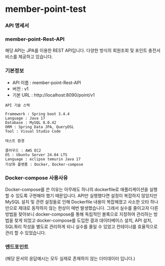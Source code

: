 # member-point-test

### API 명세서

### member-point-Rest-API
해당 API는 JPA를 이용한 REST API입니다. 다양한 방식의 회원조회 및 포인트 충전서비스를 제공하고 있습니다. 

### 기본정보
- API 이름 : member-point-Rest-API
- 버전 : v1
- 기본 URL : http://localhost:8090/point/v1
```
API 기술 스택

Framework : Spring boot 3.4.4
Language : Java 17
Database : MySQL 8.0.42
ORM : Spring Data JPA, QueryDSL
Tool : Visual Studio Code
```

```
테스트 환경

클라우드 : AWS EC2
OS : Ubuntu Server 24.04 LTS
Language : eclipse temurin Java 17
가상화 플랫폼 : Docker, Docker-compose
```

### Docker-compose 사용사유
Docker-compose를 쓴 이유는 아무래도 하나의 dockerfile로 애플리케이션을 실행할 수 있도록 구현해야 했기 때문입니다. API만 실행했다면 설정이 복잡하지 않았지만 MySQL 설치 및 관련 설정들로 인해 Dockerfile 내용이 복잡해졌고 사소한 오타 하나만으로 제대로 동작하지 않는 현상이 매번 발생했습니다. 그래서 실수를 줄이고자 다른 방법을 찾아보니 docker-compose를 통해 독립적인 블록으로 지정하여 관리하는 방법을 찾게 되었고 docker-compose를 도입한 결과 데이터베이스 설치, API 설치, SQL쿼리 작성을 별도로 관리하게 되니 실수를 줄일 수 있었고 컨테이너를 효율적으로 관리 할 수 있었습니다.


### 엔드포인트
(해당 문서의 응답예시는 모두 실제로 존재하지 않는 더미데이터 입니다.)
